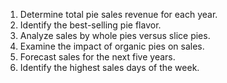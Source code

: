 1. Determine total pie sales revenue for each year.
2. Identify the best-selling pie flavor.
3. Analyze sales by whole pies versus slice pies.
4. Examine the impact of organic pies on sales.
5. Forecast sales for the next five years.
6. Identify the highest sales days of the week.
